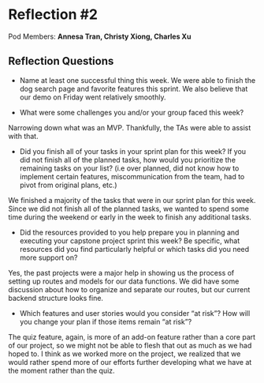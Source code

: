 # Reflection #2

Pod Members: **Annesa Tran, Christy Xiong, Charles Xu**

## Reflection Questions

* Name at least one successful thing this week.
We were able to finish the dog search page and favorite features this sprint. We also believe that our demo on Friday went relatively smoothly.

* What were some challenges you and/or your group faced this week?

Narrowing down what was an MVP. Thankfully, the TAs were able to assist with that.

* Did you finish all of your tasks in your sprint plan for this week? If you did not finish all of the planned tasks, how would you prioritize the remaining tasks on your list?  (i.e over planned, did not know how to implement certain features, miscommunication from the team, had to pivot from original plans, etc.)

We finished a majority of the tasks that were in our sprint plan for this week. Since we did not finish all of the planned tasks, we wanted to spend some time during the weekend or early in the week to finish any additional tasks.

* Did the resources provided to you help prepare you in planning and executing your capstone project sprint this week? Be specific, what resources did you find particularly helpful or which tasks did you need more support on?

Yes, the past projects were a major help in showing us the process of setting up routes and models for our data functions. We did have some discussion about how to organize and separate our routes, but our current backend structure looks fine.

* Which features and user stories would you consider “at risk”? How will you change your plan if those items remain “at risk”?

The quiz feature, again, is more of an add-on feature rather than a core part of our project, so we might not be able to flesh that out as much as we had hoped to. I think as we worked more on the project, we realized that we would rather spend more of our efforts further developing what we have at the moment rather than the quiz. 
